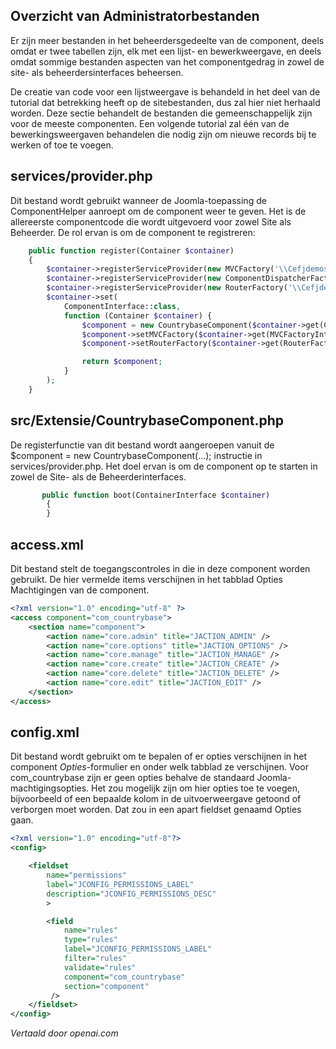 <!-- Filename: J4.x:MVC_Anatomy:_Administrator_Startup_Files / Display title: MVC Anatomie: Administrator opstartbestanden -->

## Overzicht van Administratorbestanden

Er zijn meer bestanden in het beheerdersgedeelte van de component, deels omdat er twee tabellen zijn, elk met een lijst- en bewerkweergave, en deels omdat sommige bestanden aspecten van het componentgedrag in zowel de site- als beheerdersinterfaces beheersen.

De creatie van code voor een lijstweergave is behandeld in het deel van de tutorial dat betrekking heeft op de sitebestanden, dus zal hier niet herhaald worden. Deze sectie behandelt de bestanden die gemeenschappelijk zijn voor de meeste componenten. Een volgende tutorial zal één van de bewerkingsweergaven behandelen die nodig zijn om nieuwe records bij te werken of toe te voegen.

## services/provider.php

Dit bestand wordt gebruikt wanneer de Joomla-toepassing de ComponentHelper aanroept om de component weer te geven. Het is de allereerste componentcode die wordt uitgevoerd voor zowel Site als Beheerder. De rol ervan is om de component te registreren:

```php
    public function register(Container $container)
    {
        $container->registerServiceProvider(new MVCFactory('\\Cefjdemos\\Component\\Countrybase'));
        $container->registerServiceProvider(new ComponentDispatcherFactory('\\Cefjdemos\\Component\\Countrybase'));
        $container->registerServiceProvider(new RouterFactory('\\Cefjdemos\\Component\\Countrybase'));
        $container->set(
            ComponentInterface::class,
            function (Container $container) {
                $component = new CountrybaseComponent($container->get(ComponentDispatcherFactoryInterface::class));
                $component->setMVCFactory($container->get(MVCFactoryInterface::class));
                $component->setRouterFactory($container->get(RouterFactoryInterface::class));

                return $component;
            }
        );
    }
```

## src/Extensie/CountrybaseComponent.php

De registerfunctie van dit bestand wordt aangeroepen vanuit de \$component = new CountrybaseComponent(...); instructie in services/provider.php. Het doel ervan is om de component op te starten in zowel de Site- als de Beheerderinterfaces.

```php
       public function boot(ContainerInterface $container)
        {
        }
```

## access.xml

Dit bestand stelt de toegangscontroles in die in deze component worden gebruikt. De hier vermelde items verschijnen in het tabblad Opties Machtigingen van de component.

```xml
<?xml version="1.0" encoding="utf-8" ?>
<access component="com_countrybase">
    <section name="component">
        <action name="core.admin" title="JACTION_ADMIN" />
        <action name="core.options" title="JACTION_OPTIONS" />
        <action name="core.manage" title="JACTION_MANAGE" />
        <action name="core.create" title="JACTION_CREATE" />
        <action name="core.delete" title="JACTION_DELETE" />
        <action name="core.edit" title="JACTION_EDIT" />
    </section>
</access>
```

## config.xml

Dit bestand wordt gebruikt om te bepalen of er opties verschijnen in het component *Opties*-formulier en onder welk tabblad ze verschijnen. Voor com_countrybase zijn er geen opties behalve de standaard Joomla-machtigingsopties. Het zou mogelijk zijn om hier opties toe te voegen, bijvoorbeeld of een bepaalde kolom in de uitvoerweergave getoond of verborgen moet worden. Dat zou in een apart fieldset genaamd Opties gaan.

```xml
<?xml version="1.0" encoding="utf-8"?>
<config>

    <fieldset
        name="permissions"
        label="JCONFIG_PERMISSIONS_LABEL"
        description="JCONFIG_PERMISSIONS_DESC"
        >

        <field
            name="rules"
            type="rules"
            label="JCONFIG_PERMISSIONS_LABEL"
            filter="rules"
            validate="rules"
            component="com_countrybase"
            section="component"
         />
    </fieldset>
</config>
```

*Vertaald door openai.com*

